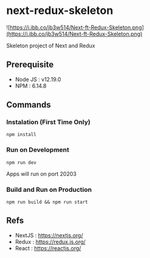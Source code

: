 # next-redux-skeleton

![https://i.ibb.co/jb3w514/Next-ft-Redux-Skeleton.png](https://i.ibb.co/jb3w514/Next-ft-Redux-Skeleton.png)

Skeleton project of Next and Redux


## Prerequisite

- Node JS : v12.19.0
- NPM : 6.14.8

## Commands

### Instalation (First Time Only)

```
npm install
```

### Run on Development

```
npm run dev
```

Apps will run on port 20203

### Build and Run on Production

```
npm run build && npm run start
```

## Refs

- NextJS : https://nextjs.org/
- Redux : https://redux.js.org/
- React : https://reactjs.org/
